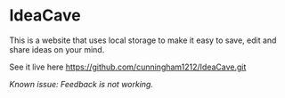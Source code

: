 # IdeaCave

This is a website that uses local storage to make it easy to save, edit and share ideas on your mind.

See it live here https://github.com/cunningham1212/IdeaCave.git

_Known issue: Feedback is not working._
